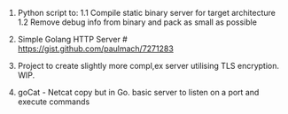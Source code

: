 1. Python script to:
1.1 Compile static binary server for target architecture
1.2 Remove debug info from binary and pack as small as possible

2. Simple Golang HTTP Server # https://gist.github.com/paulmach/7271283

3. Project to create slightly more compl,ex server utilising TLS encryption. WIP.

4. goCat - Netcat copy but in Go. basic server to listen on a port and execute commands
